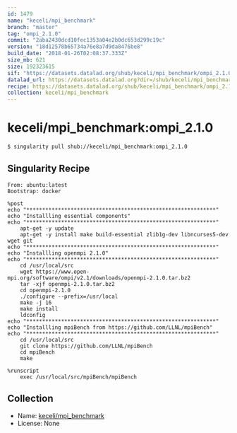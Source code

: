 ```yaml
---
id: 1479
name: "keceli/mpi_benchmark"
branch: "master"
tag: "ompi_2.1.0"
commit: "2aba2430dcd10fec1353a04e2b0dc653d299c19c"
version: "18d12578b65734a76e8a7d9da8476be8"
build_date: "2018-01-26T02:08:37.333Z"
size_mb: 621
size: 192323615
sif: "https://datasets.datalad.org/shub/keceli/mpi_benchmark/ompi_2.1.0/2018-01-26-2aba2430-18d12578/18d12578b65734a76e8a7d9da8476be8.simg"
datalad_url: https://datasets.datalad.org?dir=/shub/keceli/mpi_benchmark/ompi_2.1.0/2018-01-26-2aba2430-18d12578/
recipe: https://datasets.datalad.org/shub/keceli/mpi_benchmark/ompi_2.1.0/2018-01-26-2aba2430-18d12578/Singularity
collection: keceli/mpi_benchmark
---
```


# keceli/mpi_benchmark:ompi_2.1.0

```bash
$ singularity pull shub://keceli/mpi_benchmark:ompi_2.1.0
```

## Singularity Recipe

```singularity
From: ubuntu:latest
Bootstrap: docker

%post
echo "************************************************************"
echo "Installling essential components"
echo "************************************************************" 
	apt-get -y update
	apt-get -y install make build-essential zlib1g-dev libncurses5-dev wget git
echo "************************************************************"
echo "Installling openmpi 2.1.0"
echo "************************************************************"    
	cd /usr/local/src 
	wget https://www.open-mpi.org/software/ompi/v2.1/downloads/openmpi-2.1.0.tar.bz2
	tar -xjf openmpi-2.1.0.tar.bz2
	cd openmpi-2.1.0  
	./configure --prefix=/usr/local
	make -j 16
	make install
	ldconfig
echo "************************************************************"
echo "Installling mpiBench from https://github.com/LLNL/mpiBench"
echo "************************************************************"
	cd /usr/local/src
	git clone https://github.com/LLNL/mpiBench
	cd mpiBench
	make
	
%runscript
	exec /usr/local/src/mpiBench/mpiBench
```

## Collection

 - Name: [keceli/mpi_benchmark](https://github.com/keceli/mpi_benchmark)
 - License: None

